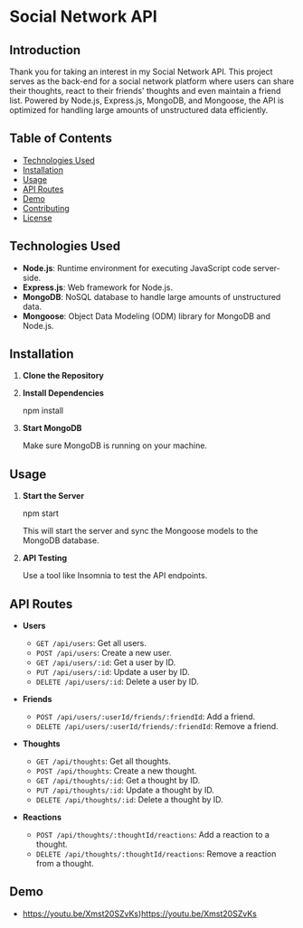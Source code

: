 # Social Network API

## Introduction

Thank you for taking an interest in my Social Network API. This project serves as the back-end for a social network platform where users can share their thoughts, react to their friends' thoughts and even maintain a friend list. Powered by Node.js, Express.js, MongoDB, and Mongoose, the API is optimized for handling large amounts of unstructured data efficiently.

## Table of Contents

- [Technologies Used](#technologies-used)
- [Installation](#installation)
- [Usage](#usage)
- [API Routes](#api-routes)
- [Demo](#demo)
- [Contributing](#contributing)
- [License](#license)

## Technologies Used

- **Node.js**: Runtime environment for executing JavaScript code server-side.
- **Express.js**: Web framework for Node.js.
- **MongoDB**: NoSQL database to handle large amounts of unstructured data.
- **Mongoose**: Object Data Modeling (ODM) library for MongoDB and Node.js.

## Installation

1. **Clone the Repository**

2. **Install Dependencies**

    npm install

3. **Start MongoDB**

    Make sure MongoDB is running on your machine.

## Usage

1. **Start the Server**

    npm start
 

    This will start the server and sync the Mongoose models to the MongoDB database.

2. **API Testing**

    Use a tool like Insomnia to test the API endpoints.

## API Routes

- **Users**
  - `GET /api/users`: Get all users.
  - `POST /api/users`: Create a new user.
  - `GET /api/users/:id`: Get a user by ID.
  - `PUT /api/users/:id`: Update a user by ID.
  - `DELETE /api/users/:id`: Delete a user by ID.

- **Friends**
  - `POST /api/users/:userId/friends/:friendId`: Add a friend.
  - `DELETE /api/users/:userId/friends/:friendId`: Remove a friend.

- **Thoughts**
  - `GET /api/thoughts`: Get all thoughts.
  - `POST /api/thoughts`: Create a new thought.
  - `GET /api/thoughts/:id`: Get a thought by ID.
  - `PUT /api/thoughts/:id`: Update a thought by ID.
  - `DELETE /api/thoughts/:id`: Delete a thought by ID.

- **Reactions**
  - `POST /api/thoughts/:thoughtId/reactions`: Add a reaction to a thought.
  - `DELETE /api/thoughts/:thoughtId/reactions`: Remove a reaction from a thought.

## Demo

- https://youtu.be/Xmst20SZvKs)https://youtu.be/Xmst20SZvKs




